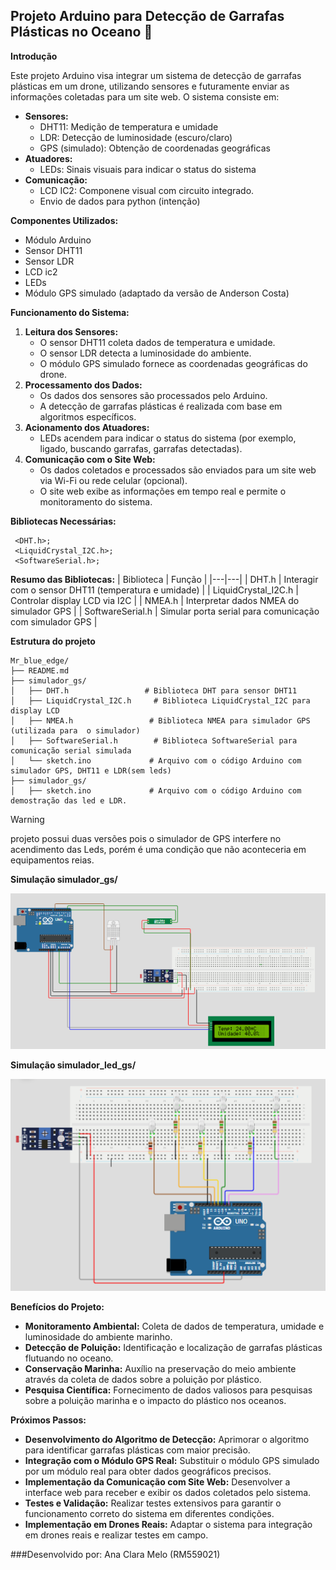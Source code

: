 ## Projeto Arduino para Detecção de Garrafas Plásticas no Oceano 🌊

**Introdução**

Este projeto Arduino visa integrar um sistema de detecção de garrafas plásticas em um drone, utilizando sensores e futuramente enviar as informações coletadas para um site web. O sistema consiste em:

* **Sensores:**
    * DHT11: Medição de temperatura e umidade
    * LDR: Detecção de luminosidade (escuro/claro)
    * GPS (simulado): Obtenção de coordenadas geográficas
* **Atuadores:**
    * LEDs: Sinais visuais para indicar o status do sistema
* **Comunicação:**
    * LCD IC2: Componene visual com circuito integrado.
    * Envio de dados para python (intenção)

**Componentes Utilizados:**

* Módulo Arduino
* Sensor DHT11
* Sensor LDR
* LCD ic2
* LEDs
* Módulo GPS simulado (adaptado da versão de Anderson Costa)

**Funcionamento do Sistema:**

1. **Leitura dos Sensores:**
    * O sensor DHT11 coleta dados de temperatura e umidade.
    * O sensor LDR detecta a luminosidade do ambiente.
    * O módulo GPS simulado fornece as coordenadas geográficas do drone.
2. **Processamento dos Dados:**
    * Os dados dos sensores são processados pelo Arduino.
    * A detecção de garrafas plásticas é realizada com base em algoritmos específicos.
3. **Acionamento dos Atuadores:**
    * LEDs acendem para indicar o status do sistema (por exemplo, ligado, buscando garrafas, garrafas detectadas).
4. **Comunicação com o Site Web:**
    * Os dados coletados e processados são enviados para um site web via Wi-Fi ou rede celular (opcional).
    * O site web exibe as informações em tempo real e permite o monitoramento do sistema.
  
**Bibliotecas Necessárias:**

     <DHT.h>; 
     <LiquidCrystal_I2C.h>;
     <SoftwareSerial.h>;
    
**Resumo das Bibliotecas:**
| Biblioteca | Função |
|---|---|
| DHT.h | Interagir com o sensor DHT11 (temperatura e umidade) |
| LiquidCrystal_I2C.h | Controlar display LCD via I2C |
| NMEA.h | Interpretar dados NMEA do simulador GPS |
| SoftwareSerial.h | Simular porta serial para comunicação com simulador GPS |

**Estrutura do projeto**


```plaintext
Mr_blue_edge/
├── README.md                  
├── simulador_gs/                   
│   ├── DHT.h                 # Biblioteca DHT para sensor DHT11
│   ├── LiquidCrystal_I2C.h     # Biblioteca LiquidCrystal_I2C para display LCD 
│   ├── NMEA.h                 # Biblioteca NMEA para simulador GPS (utilizada para  o simulador)
│   ├── SoftwareSerial.h        # Biblioteca SoftwareSerial para comunicação serial simulada
│   └── sketch.ino             # Arquivo com o código Arduino com simulador GPS, DHT11 e LDR(sem leds)
├── simulador_gs/                   
│   ├── sketch.ino             # Arquivo com o código Arduino com demostração das led e LDR.
```

> [!WARNING]
> projeto possui duas versões pois o simulador de GPS interfere no acendimento das Leds, porém é uma condição que não aconteceria em equipamentos reias.

**Simulação simulador_gs/**


<img src="https://github.com/anaclaraww/Mr_blue_edge/blob/main/simulador_gs.png" alt="Texto Alternativo">

**Simulação simulador_led_gs/**


<img src="https://github.com/anaclaraww/Mr_blue_edge/blob/main/simulador_gs_led.png" alt="Texto Alternativo">

**Benefícios do Projeto:**

* **Monitoramento Ambiental:** Coleta de dados de temperatura, umidade e luminosidade do ambiente marinho.
* **Detecção de Poluição:** Identificação e localização de garrafas plásticas flutuando no oceano.
* **Conservação Marinha:** Auxílio na preservação do meio ambiente através da coleta de dados sobre a poluição por plástico.
* **Pesquisa Científica:** Fornecimento de dados valiosos para pesquisas sobre a poluição marinha e o impacto do plástico nos oceanos.

**Próximos Passos:**

* **Desenvolvimento do Algoritmo de Detecção:** Aprimorar o algoritmo para identificar garrafas plásticas com maior precisão.
* **Integração com o Módulo GPS Real:** Substituir o módulo GPS simulado por um módulo real para obter dados geográficos precisos.
* **Implementação da Comunicação com Site Web:** Desenvolver a interface web para receber e exibir os dados coletados pelo sistema.
* **Testes e Validação:** Realizar testes extensivos para garantir o funcionamento correto do sistema em diferentes condições.
* **Implementação em Drones Reais:** Adaptar o sistema para integração em drones reais e realizar testes em campo.


###Desenvolvido por: Ana Clara Melo (RM559021)
